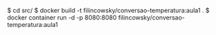 $ cd src/
$ docker build -t filincowsky/conversao-temperatura:aula1 .
$ docker container run -d -p 8080:8080 filincowsky/conversao-temperatura:aula1